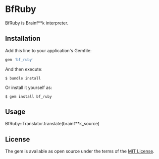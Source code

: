 # BfRuby

BfRuby is Brainf**k interpreter.

## Installation

Add this line to your application's Gemfile:

```ruby
gem 'bf_ruby'
```

And then execute:

    $ bundle install

Or install it yourself as:

    $ gem install bf_ruby

## Usage
BfRuby::Translator.translate(brainf**k_source)

## License

The gem is available as open source under the terms of the [MIT License](https://opensource.org/licenses/MIT).
